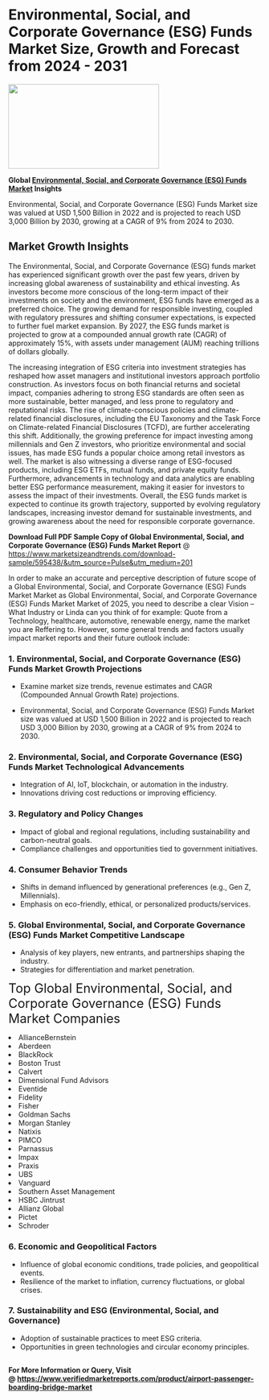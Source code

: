 <H1>Environmental, Social, and Corporate Governance (ESG) Funds Market Size, Growth and Forecast from 2024 - 2031</H1><img class="aligncenter size-medium wp-image-584254" src="https://thirdeyenews.in/wp-content/uploads/2024/09/Global-Market-Research-300x168.jpeg" alt="" width="300" height="168" /><p><strong>Global&nbsp;<a href="https://www.marketsizeandtrends.com/download-sample/595438/&amp;utm_source=Pulse&amp;utm_medium=201">Environmental, Social, and Corporate Governance (ESG) Funds Market</a> Insights</strong></p><p>Environmental, Social, and Corporate Governance (ESG) Funds Market size was valued at USD 1,500 Billion in 2022 and is projected to reach USD 3,000 Billion by 2030, growing at a CAGR of 9% from 2024 to 2030.</p><p><h2>Market Growth Insights</h2> <p>The Environmental, Social, and Corporate Governance (ESG) funds market has experienced significant growth over the past few years, driven by increasing global awareness of sustainability and ethical investing. As investors become more conscious of the long-term impact of their investments on society and the environment, ESG funds have emerged as a preferred choice. The growing demand for responsible investing, coupled with regulatory pressures and shifting consumer expectations, is expected to further fuel market expansion. By 2027, the ESG funds market is projected to grow at a compounded annual growth rate (CAGR) of approximately 15%, with assets under management (AUM) reaching trillions of dollars globally. </p> <p>The increasing integration of ESG criteria into investment strategies has reshaped how asset managers and institutional investors approach portfolio construction. As investors focus on both financial returns and societal impact, companies adhering to strong ESG standards are often seen as more sustainable, better managed, and less prone to regulatory and reputational risks. The rise of climate-conscious policies and climate-related financial disclosures, including the EU Taxonomy and the Task Force on Climate-related Financial Disclosures (TCFD), are further accelerating this shift. Additionally, the growing preference for impact investing among millennials and Gen Z investors, who prioritize environmental and social issues, has made ESG funds a popular choice among retail investors as well. The market is also witnessing a diverse range of ESG-focused products, including ESG ETFs, mutual funds, and private equity funds. Furthermore, advancements in technology and data analytics are enabling better ESG performance measurement, making it easier for investors to assess the impact of their investments. Overall, the ESG funds market is expected to continue its growth trajectory, supported by evolving regulatory landscapes, increasing investor demand for sustainable investments, and growing awareness about the need for responsible corporate governance. </p><p><span class=""><strong>Download Full PDF Sample Copy of Global Environmental, Social, and Corporate Governance (ESG) Funds Market Report</strong> @ <a href="https://www.marketsizeandtrends.com/download-sample/595438/&amp;utm_source=Pulse&amp;utm_medium=201" target="_blank">https://www.marketsizeandtrends.com/download-sample/595438/&amp;utm_source=Pulse&amp;utm_medium=201</a></span></p><p>In order to make an accurate and perceptive description of future scope of a Global&nbsp;Environmental, Social, and Corporate Governance (ESG) Funds Market Market as Global&nbsp;Environmental, Social, and Corporate Governance (ESG) Funds Market Market of 2025, you need to describe a clear Vision &ndash; What Industry or Linda can you think of for example: Quote from a Technology, healthcare, automotive, renewable energy, name the market you are Reffering to. However, some general trends and factors usually impact market reports and their future outlook include:</p><h3>1.&nbsp;<strong>Environmental, Social, and Corporate Governance (ESG) Funds Market Growth Projections</strong></h3><ul><li>Examine market size trends, revenue estimates and CAGR (Compounded Annual Growth Rate) projections.</li><li><p>Environmental, Social, and Corporate Governance (ESG) Funds Market size was valued at USD 1,500 Billion in 2022 and is projected to reach USD 3,000 Billion by 2030, growing at a CAGR of 9% from 2024 to 2030.</p></li></ul><h3>2.&nbsp;<strong>Environmental, Social, and Corporate Governance (ESG) Funds Market Technological Advancements</strong></h3><ul><li>Integration of AI, IoT, blockchain, or automation in the industry.</li><li>Innovations driving cost reductions or improving efficiency.</li></ul><h3>3.&nbsp;<strong>Regulatory and Policy Changes</strong></h3><ul><li>Impact of global and regional regulations, including sustainability and carbon-neutral goals.</li><li>Compliance challenges and opportunities tied to government initiatives.</li></ul><h3>4.&nbsp;<strong>Consumer Behavior Trends</strong></h3><ul><li>Shifts in demand influenced by generational preferences (e.g., Gen Z, Millennials).</li><li>Emphasis on eco-friendly, ethical, or personalized products/services.</li></ul><h3>5.&nbsp;<strong>Global Environmental, Social, and Corporate Governance (ESG) Funds Market Competitive Landscape</strong></h3><ul><li>Analysis of key players, new entrants, and partnerships shaping the industry.</li><li>Strategies for differentiation and market penetration.</li></ul><p data-pm-slice="1 1 []"><span style="color: inherit; font-family: inherit; font-size: 25px;">Top Global Environmental, Social, and Corporate Governance (ESG) Funds Market Companies</span></p><div class="" data-test-id=""><p><li>AllianceBernstein</li><li> Aberdeen</li><li> BlackRock</li><li> Boston Trust</li><li> Calvert</li><li> Dimensional Fund Advisors</li><li> Eventide</li><li> Fidelity</li><li> Fisher</li><li> Goldman Sachs</li><li> Morgan Stanley</li><li> Natixis</li><li> PIMCO</li><li> Parnassus</li><li> Impax</li><li> Praxis</li><li> UBS</li><li> Vanguard</li><li> Southern Asset Management</li><li> HSBC Jintrust</li><li> Allianz Global</li><li> Pictet</li><li> Schroder</li></p></div><h3>6.&nbsp;<strong>Economic and Geopolitical Factors</strong></h3><ul><li>Influence of global economic conditions, trade policies, and geopolitical events.</li><li>Resilience of the market to inflation, currency fluctuations, or global crises.</li></ul><h3>7.&nbsp;<strong>Sustainability and ESG (Environmental, Social, and Governance)</strong></h3><ul><li>Adoption of sustainable practices to meet ESG criteria.</li><li>Opportunities in green technologies and circular economy principles.</li></ul><h2><strong style="font-size: 14px;">For More Information or Query, Visit @&nbsp;</strong><a style="background-color: #ffffff; font-size: 14px;" href="https://www.marketsizeandtrends.com/report/environmental-social-and-corporate-governance-esg-funds-market/" target="_blank">https://www.verifiedmarketreports.com/product/airport-passenger-boarding-bridge-market</a></h2>

